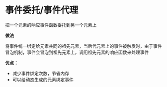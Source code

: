 # 事件委托/事件代理
把一个元素的响应事件函数委托到另一个元素上

**做法**

将事件统一绑定给元素共同的祖先元素，当后代元素上的事件被触发时，由于事件冒泡机制，事件会冒泡到祖先元素上，调用祖先元素的响应函数来处理事件

**优点：**
- 减少事件绑定次数，节省内存
- 可以给动态生成的元素绑定事件
